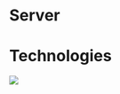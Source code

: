 # Server

# Technologies

![](https://skillicons.dev/icons?i=typescript,nodejs,express,firebase,postgresql)



